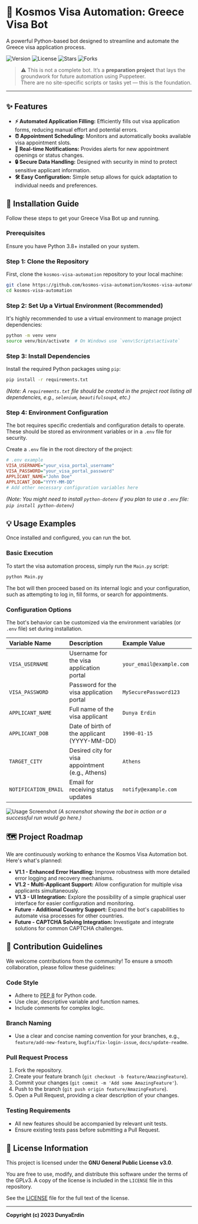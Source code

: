 # 🤖 Kosmos Visa Automation: Greece Visa Bot

A powerful Python-based bot designed to streamline and automate the Greece visa application process.

![Version](https://img.shields.io/badge/version-1.0.0-blue)
![License](https://img.shields.io/badge/license-GNU%20General%20Public%20License%20v3.0-green)
![Stars](https://img.shields.io/github/stars/DunyaErdin/kosmos-visa-automation?style=social)
![Forks](https://img.shields.io/github/forks/DunyaErdin/kosmos-visa-automation?style=social)

> ⚠️ This is not a complete bot. It’s a **preparation project** that lays the groundwork for future automation using Puppeteer.  
> There are no site-specific scripts or tasks yet — this is the foundation.

---


## ✨ Features

*   **⚡ Automated Application Filling:** Efficiently fills out visa application forms, reducing manual effort and potential errors.
*   **⏰ Appointment Scheduling:** Monitors and automatically books available visa appointment slots.
*   **🔔 Real-time Notifications:** Provides alerts for new appointment openings or status changes.
*   **🔒 Secure Data Handling:** Designed with security in mind to protect sensitive applicant information.
*   **🛠️ Easy Configuration:** Simple setup allows for quick adaptation to individual needs and preferences.


## 🚀 Installation Guide

Follow these steps to get your Greece Visa Bot up and running.

### Prerequisites

Ensure you have Python 3.8+ installed on your system.

### Step 1: Clone the Repository

First, clone the `kosmos-visa-automation` repository to your local machine:

```bash
git clone https://github.com/kosmos-visa-automation/kosmos-visa-automation.git
cd kosmos-visa-automation
```

### Step 2: Set Up a Virtual Environment (Recommended)

It's highly recommended to use a virtual environment to manage project dependencies:

```bash
python -m venv venv
source venv/bin/activate  # On Windows use `venv\Scripts\activate`
```

### Step 3: Install Dependencies

Install the required Python packages using `pip`:

```bash
pip install -r requirements.txt
```
*(Note: A `requirements.txt` file should be created in the project root listing all dependencies, e.g., `selenium`, `beautifulsoup4`, etc.)*

### Step 4: Environment Configuration

The bot requires specific credentials and configuration details to operate. These should be stored as environment variables or in a `.env` file for security.

Create a `.env` file in the root directory of the project:

```ini
# .env example
VISA_USERNAME="your_visa_portal_username"
VISA_PASSWORD="your_visa_portal_password"
APPLICANT_NAME="John Doe"
APPLICANT_DOB="YYYY-MM-DD"
# Add other necessary configuration variables here
```
*(Note: You might need to install `python-dotenv` if you plan to use a `.env` file: `pip install python-dotenv`)*


## 💡 Usage Examples

Once installed and configured, you can run the bot.

### Basic Execution

To start the visa automation process, simply run the `Main.py` script:

```bash
python Main.py
```

The bot will then proceed based on its internal logic and your configuration, such as attempting to log in, fill forms, or search for appointments.

### Configuration Options

The bot's behavior can be customized via the environment variables (or `.env` file) set during installation.

| Variable Name       | Description                                      | Example Value          |
| :------------------ | :----------------------------------------------- | :--------------------- |
| `VISA_USERNAME`     | Username for the visa application portal         | `your_email@example.com` |
| `VISA_PASSWORD`     | Password for the visa application portal         | `MySecurePassword123`  |
| `APPLICANT_NAME`    | Full name of the visa applicant                  | `Dunya Erdin`          |
| `APPLICANT_DOB`     | Date of birth of the applicant (YYYY-MM-DD)      | `1990-01-15`           |
| `TARGET_CITY`       | Desired city for visa appointment (e.g., Athens) | `Athens`               |
| `NOTIFICATION_EMAIL`| Email for receiving status updates               | `notify@example.com`   |

![Usage Screenshot][preview-image]
*(A screenshot showing the bot in action or a successful run would go here.)*


## 🗺️ Project Roadmap

We are continuously working to enhance the Kosmos Visa Automation bot. Here's what's planned:

*   **V1.1 - Enhanced Error Handling:** Improve robustness with more detailed error logging and recovery mechanisms.
*   **V1.2 - Multi-Applicant Support:** Allow configuration for multiple visa applicants simultaneously.
*   **V1.3 - UI Integration:** Explore the possibility of a simple graphical user interface for easier configuration and monitoring.
*   **Future - Additional Country Support:** Expand the bot's capabilities to automate visa processes for other countries.
*   **Future - CAPTCHA Solving Integration:** Investigate and integrate solutions for common CAPTCHA challenges.


## 🤝 Contribution Guidelines

We welcome contributions from the community! To ensure a smooth collaboration, please follow these guidelines:

### Code Style
*   Adhere to [PEP 8](https://www.python.org/dev/peps/pep-0008/) for Python code.
*   Use clear, descriptive variable and function names.
*   Include comments for complex logic.

### Branch Naming
*   Use a clear and concise naming convention for your branches, e.g., `feature/add-new-feature`, `bugfix/fix-login-issue`, `docs/update-readme`.

### Pull Request Process
1.  Fork the repository.
2.  Create your feature branch (`git checkout -b feature/AmazingFeature`).
3.  Commit your changes (`git commit -m 'Add some AmazingFeature'`).
4.  Push to the branch (`git push origin feature/AmazingFeature`).
5.  Open a Pull Request, providing a clear description of your changes.

### Testing Requirements
*   All new features should be accompanied by relevant unit tests.
*   Ensure existing tests pass before submitting a Pull Request.


## 📄 License Information

This project is licensed under the **GNU General Public License v3.0**.

You are free to use, modify, and distribute this software under the terms of the GPLv3. A copy of the license is included in the `LICENSE` file in this repository.

See the [LICENSE](LICENSE) file for the full text of the license.

---

**Copyright (c) 2023 DunyaErdin**

[preview-image]: /preview_example.png "Kosmos Visa Automation Preview"
